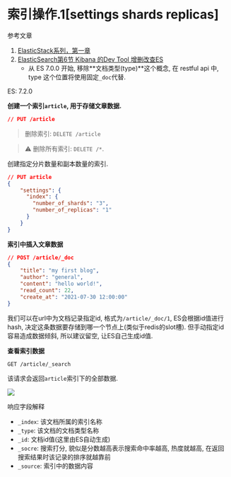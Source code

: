 # 索引操作.1[settings shards replicas]

参考文章

1. [ElasticStack系列，第一章](https://blog.csdn.net/LeeDemoOne/article/details/103165610)
2. [ElasticSearch第6节 Kibana 的Dev Tool 增删改查ES](https://www.jianshu.com/p/21007d1011ad)
    - 从 ES 7.0.0 开始, 移除**文档类型(type)**这个概念, 在 restful api 中, type 这个位置将使用固定`_doc`代替.

ES: 7.2.0

**创建一个索引`article`, 用于存储文章数据.**

```json
// PUT /article
```

> 删除索引: `DELETE /article`

> ⚠ 删除所有索引: `DELETE /*`.

创建指定分片数量和副本数量的索引.

```json
// PUT article
{
    "settings": {
      "index": {
        "number_of_shards": "3",
        "number_of_replicas": "1"
      }
    }
}
```

**索引中插入文章数据**

```json
// POST /article/_doc
{ 
    "title": "my first blog",
    "author": "general",
    "content": "hello world!",
    "read_count": 22,
    "create_at": "2021-07-30 12:00:00"
}
```

我们可以在url中为文档记录指定id, 格式为`/article/_doc/1`, ES会根据id值进行hash, 决定这条数据要存储到哪一个节点上(类似于redis的slot槽). 但手动指定id容易造成数据倾斜, 所以建议留空, 让ES自己生成id值.

**查看索引数据**

```
GET /article/_search
```

该请求会返回`article`索引下的全部数据.

![](https://gitee.com/generals-space/gitimg/raw/master/cff19095cb0ed95b509fd735404ae40b.png)

响应字段解释

- `_index`: 该文档所属的索引名称
- `_type`: 该文档的文档类型名称
- `_id`: 文档id值(这里由ES自动生成)
- `_socre`: 搜索打分, 貌似是分数越高表示搜索命中率越高, 热度就越高, 在返回搜索结果时该记录的排序就越靠前
- `_source`: 索引中的数据内容

